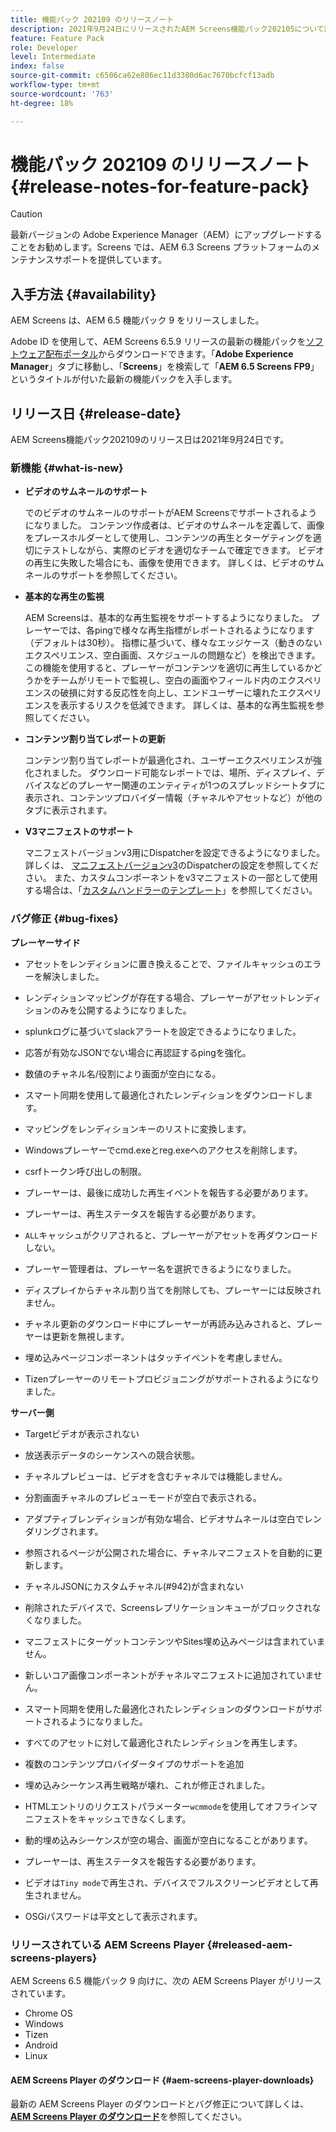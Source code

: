 ```yaml
---
title: 機能パック 202109 のリリースノート
description: 2021年9月24日にリリースされたAEM Screens機能パック202105について説明します。
feature: Feature Pack
role: Developer
level: Intermediate
index: false
source-git-commit: c6506ca62e806ec11d3380d6ac7670bcfcf13adb
workflow-type: tm+mt
source-wordcount: '763'
ht-degree: 18%

---
```


# 機能パック 202109 のリリースノート {#release-notes-for-feature-pack}

>[!CAUTION]
>最新バージョンの Adobe Experience Manager（AEM）にアップグレードすることをお勧めします。Screens では、AEM 6.3 Screens プラットフォームのメンテナンスサポートを提供しています。

## 入手方法 {#availability}

AEM Screens は、AEM 6.5 機能パック 9 をリリースしました。

Adobe ID を使用して、AEM Screens 6.5.9 リリースの最新の機能パックを[ソフトウェア配布ポータル](https://experience.adobe.com/#/downloads/content/software-distribution/en/aem.html)からダウンロードできます。「**Adobe Experience Manager**」タブに移動し、「**Screens**」を検索して「**AEM 6.5 Screens FP9**」というタイトルが付いた最新の機能パックを入手します。

## リリース日 {#release-date}

AEM Screens機能パック202109のリリース日は2021年9月24日です。

### 新機能 {#what-is-new}

* **ビデオのサムネールのサポート**

   でのビデオのサムネールのサポートがAEM Screensでサポートされるようになりました。 コンテンツ作成者は、ビデオのサムネールを定義して、画像をプレースホルダーとして使用し、コンテンツの再生とターゲティングを適切にテストしながら、実際のビデオを適切なチームで確定できます。 ビデオの再生に失敗した場合にも、画像を使用できます。
詳しくは、ビデオのサムネールのサポートを参照してください。

* **基本的な再生の監視**

   AEM Screensは、基本的な再生監視をサポートするようになりました。 プレーヤーでは、各pingで様々な再生指標がレポートされるようになります（デフォルトは30秒）。 指標に基づいて、様々なエッジケース（動きのないエクスペリエンス、空白画面、スケジュールの問題など）を検出できます。 この機能を使用すると、プレーヤーがコンテンツを適切に再生しているかどうかをチームがリモートで監視し、空白の画面やフィールド内のエクスペリエンスの破損に対する反応性を向上し、エンドユーザーに壊れたエクスペリエンスを表示するリスクを低減できます。
詳しくは、基本的な再生監視を参照してください。

* **コンテンツ割り当てレポートの更新**

   コンテンツ割り当てレポートが最適化され、ユーザーエクスペリエンスが強化されました。 ダウンロード可能なレポートでは、場所、ディスプレイ、デバイスなどのプレーヤー関連のエンティティが1つのスプレッドシートタブに表示され、コンテンツプロバイダー情報（チャネルやアセットなど）が他のタブに表示されます。

* **V3マニフェストのサポート**

   マニフェストバージョンv3用にDispatcherを設定できるようになりました。 詳しくは、 [マニフェストバージョンv3](https://experienceleague.adobe.com/docs/experience-manager-screens/user-guide/administering/dispatcher-configurations-aem-screens.html?lang=en#configuring-dispatcherv3)のDispatcherの設定を参照してください。
また、カスタムコンポーネントをv3マニフェストの一部として使用する場合は、「[カスタムハンドラーのテンプレート](https://experienceleague.adobe.com/docs/experience-manager-screens/user-guide/developing/developing-custom-component-tutorial-develop.html?lang=en#custom-handlers)」を参照してください。


### バグ修正 {#bug-fixes}

**プレーヤーサイド**

* アセットをレンディションに置き換えることで、ファイルキャッシュのエラーを解決しました。

* レンディションマッピングが存在する場合、プレーヤーがアセットレンディションのみを公開するようになりました。

* splunkログに基づいてslackアラートを設定できるようになりました。

* 応答が有効なJSONでない場合に再認証するpingを強化。

* 数値のチャネル名/役割により画面が空白になる。

* スマート同期を使用して最適化されたレンディションをダウンロードします。

* マッピングをレンディションキーのリストに変換します。

* Windowsプレーヤーでcmd.exeとreg.exeへのアクセスを削除します。

* csrfトークン呼び出しの制限。

* プレーヤーは、最後に成功した再生イベントを報告する必要があります。

* プレーヤーは、再生ステータスを報告する必要があります。

* `ALL`キャッシュがクリアされると、プレーヤーがアセットを再ダウンロードしない。

* プレーヤー管理者は、プレーヤー名を選択できるようになりました。

* ディスプレイからチャネル割り当てを削除しても、プレーヤーには反映されません。

* チャネル更新のダウンロード中にプレーヤーが再読み込みされると、プレーヤーは更新を無視します。

* 埋め込みページコンポーネントはタッチイベントを考慮しません。

* Tizenプレーヤーのリモートプロビジョニングがサポートされるようになりました。

**サーバー側**

* Targetビデオが表示されない
* 放送表示データのシーケンスへの競合状態。

* チャネルプレビューは、ビデオを含むチャネルでは機能しません。

* 分割画面チャネルのプレビューモードが空白で表示される。

* アダプティブレンディションが有効な場合、ビデオサムネールは空白でレンダリングされます。

* 参照されるページが公開された場合に、チャネルマニフェストを自動的に更新します。

* チャネルJSONにカスタムチャネル(#942)が含まれない

* 削除されたデバイスで、Screensレプリケーションキューがブロックされなくなりました。

* マニフェストにターゲットコンテンツやSites埋め込みページは含まれていません。

* 新しいコア画像コンポーネントがチャネルマニフェストに追加されていません。

* スマート同期を使用した最適化されたレンディションのダウンロードがサポートされるようになりました。

* すべてのアセットに対して最適化されたレンディションを再生します。

* 複数のコンテンツプロバイダータイプのサポートを追加

* 埋め込みシーケンス再生戦略が壊れ、これが修正されました。

* HTMLエントリのリクエストパラメーター`wcmmode`を使用してオフラインマニフェストをキャッシュできなくします。

* 動的埋め込みシーケンスが空の場合、画面が空白になることがあります。

* プレーヤーは、再生ステータスを報告する必要があります。

* ビデオは`Tiny mode`で再生され、デバイスでフルスクリーンビデオとして再生されません。

* OSGiパスワードは平文として表示されます。


### リリースされている AEM Screens Player {#released-aem-screens-players}

AEM Screens 6.5 機能パック 9 向けに、次の AEM Screens Player がリリースされています。

* Chrome OS
* Windows
* Tizen
* Android
* Linux

#### AEM Screens Player のダウンロード   {#aem-screens-player-downloads}

最新の AEM Screens Player のダウンロードとバグ修正について詳しくは、**[AEM Screens Player のダウンロード](https://download.macromedia.com/screens/index.html)**&#x200B;を参照してください。
